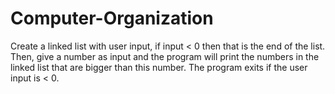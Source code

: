 # Computer-Organization

Create a linked list with user input, if input < 0 then that is the end of the list. Then, give a number as input and the program will
print the numbers in the linked list that are bigger than this number. The program exits if the user input is < 0. 
